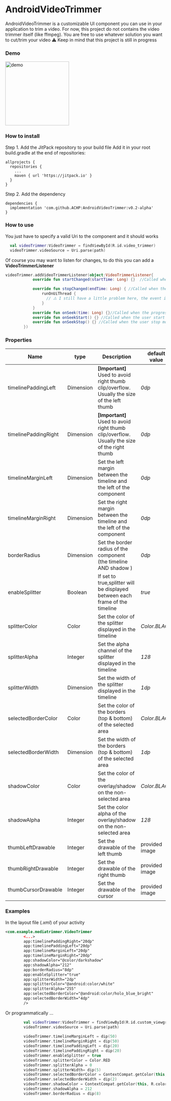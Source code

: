 # AndroidVideoTrimmer
AndroidVideoTrimmer is a customizable UI component you can use in your application to trim a video.
For now, this project do not contains the video trimmer itself (like ffmpeg).
You are free to use whatever solution you want to cut/trim your video
⚠️ Keep in mind that this project is still in progress

### Demo
<img src="https://i.imgur.com/HGbk5Qb.gif" alt="demo" width="200px"/>

### How to install

Step 1. Add the JitPack repository to your build file
Add it in your root build.gradle at the end of repositories:

```
allprojects {
  repositories {
    ...
    maven { url 'https://jitpack.io' }
  }
}
```

Step 2. Add the dependency
```
dependencies {
  implementation 'com.github.ACHP:AndroidVideoTrimmer:v0.2-alpha'
}
```
### How to use
You just have to specify a valid Uri to the component and it should works
```kotlin
  val videoTrimmer:VideoTrimmer = findViewById(R.id.video_trimmer)
  videoTrimmer.videoSource = Uri.parse(path)
```

Of course you may want to listen for changes, to do this you can add a **VideoTrimmerListener**
```kotlin
videoTrimmer.addVideoTrimmerListener(object:VideoTrimmerListener{
            override fun startChanged(startTime: Long) {}  //Called when the start position has changed

            override fun stopChanged(endTime: Long) { //Called when the stop position has changed
                runOnUiThread {
                  // ⚠️ I still have a little problem here, the event is triggered from a background thread
                }
            }
            override fun onSeek(time: Long) {}//Called when the progress cursor has moved
            override fun onSeekStart() {} //Called when the user start moving a thumb
            override fun onSeekStop() {} //Called when the user stop moving a thumb
        })
```

### Properties

| Name |type| Description | default value |
|------|----|-------------|---------------|
|timelinePaddingLeft|Dimension| **[Important]** Used to avoid right thumb clip/overflow. Usually the size of the left thumb | *0dp* |
|timelinePaddingRight|Dimension| **[Important]** Used to avoid right thumb clip/overflow. Usually the size of the right thumb | *0dp* |
|timelineMarginLeft|Dimension|Set the left margin between the timeline and the left of the component | *0dp* |
|timelineMarginRight|Dimension|Set the right margin between the timeline and the left of the component | *0dp* |
|borderRadius|Dimension|Set the border radius of the component (the timeline AND shadow )  | *0dp* |
|enableSplitter|Boolean|If set to true,splitter will be displayed between each frame of the timeline  | *true* |
|splitterColor|Color|Set the color of the splitter displayed in the timeline  | *Color.BLACK* |
|splitterAlpha|Integer|Set the alpha channel of the splitter displayed in the timeline  | *128* |
|splitterWidth|Dimension|Set the width of the splitter displayed in the timeline   | *1dp* |
|selectedBorderColor|Color|Set the color of the borders (top & bottom) of the selected area | *Color.BLACK* |
|selectedBorderWidth|Dimension|Set the width of the borders (top & bottom) of the selected area | *1dp* |
|shadowColor|Color|Set the color of the overlay/shadow on the non-selected area | *Color.BLACK* |
|shadowAlpha|Integer|Set the color alpha of the overlay/shadow on the non-selected area | *128* |
|thumbLeftDrawable|Integer|Set the drawable of the left thumb | provided image |
|thumbRightDrawable|Integer| Set the drawable of the right thumb | provided image |
|thumbCursorDrawable|Integer|Set the drawable of the cursor| provided image |

### Examples

In the layout file (*.xml*) of your activity
```xml
<com.example.mediatrimmer.VideoTrimmer
        <...>
        app:timelinePaddingRight="20dp"
        app:timelinePaddingLeft="20dp"
        app:timelineMarginLeft="20dp"
        app:timelineMarginRight="20dp"
        app:shadowColor="@color/darkshadow"
        app:shadowAlpha="212"
        app:borderRadius="8dp"
        app:enableSplitter="true"
        app:splitterWidth="2dp"
        app:splitterColor="@android:color/white"
        app:splitterAlpha="255"
        app:selectedBorderColor="@android:color/holo_blue_bright"
        app:selectedBorderWidth="4dp"
        />
```

Or programmatically ...
```kotlin
        val videoTrimmer:VideoTrimmer = findViewById(R.id.custom_viewgroup)
        videoTrimmer.videoSource = Uri.parse(path)
        
        videoTrimmer.timelineMarginLeft = dip(50)
        videoTrimmer.timelineMarginRight = dip(50)
        videoTrimmer.timelinePaddingLeft = dip(20)
        videoTrimmer.timelinePaddingRight = dip(20)
        videoTrimmer.enableSplitter = true
        videoTrimmer.splitterColor = Color.RED
        videoTrimmer.splitterAlpha = 0
        videoTrimmer.splitterWidth= dip(5)
        videoTrimmer.selectedBorderColor = ContextCompat.getColor(this, R.color.pink)
        videoTrimmer.selectedBorderWidth = dip(2)
        videoTrimmer.shadowColor = ContextCompat.getColor(this, R.color.darkshadow)
        videoTrimmer.shadowAlpha = 212
        videoTrimmer.borderRadius = dip(8) 
    
```
